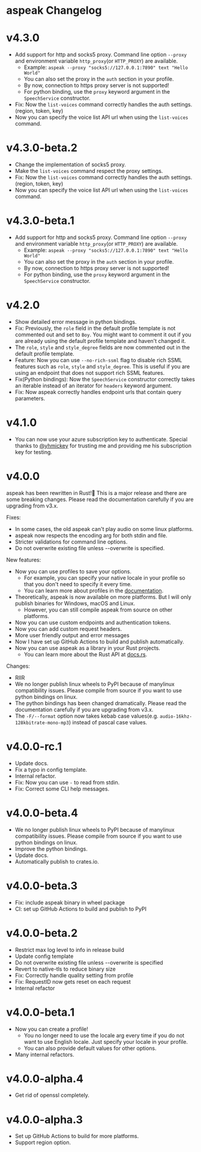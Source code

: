 # aspeak Changelog

# v4.3.0

- Add support for http and socks5 proxy. Command line option `--proxy` and environment variable `http_proxy`(or `HTTP_PROXY`) are available.
  - Example: `aspeak --proxy "socks5://127.0.0.1:7890" text "Hello World"`
  - You can also set the proxy in the `auth` section in your profile.
  - By now, connection to https proxy server is not supported!
  - For python binding, use the `proxy` keyword argument in the `SpeechService` constructor.
- Fix: Now the `list-voices` command correctly handles the auth settings. (region, token, key)
- Now you can specify the voice list API url when using the `list-voices` command.

# v4.3.0-beta.2

- Change the implementation of socks5 proxy.
- Make the `list-voices` command respect the proxy settings.
- Fix: Now the `list-voices` command correctly handles the auth settings. (region, token, key)
- Now you can specify the voice list API url when using the `list-voices` command.

# v4.3.0-beta.1

- Add support for http and socks5 proxy. Command line option `--proxy` and environment variable `http_proxy`(or `HTTP_PROXY`) are available.
  - Example: `aspeak --proxy "socks5://127.0.0.1:7890" text "Hello World"`
  - You can also set the proxy in the `auth` section in your profile.
  - By now, connection to https proxy server is not supported!
  - For python binding, use the `proxy` keyword argument in the `SpeechService` constructor.

# v4.2.0

- Show detailed error message in python bindings.
- Fix: Previously, the `role` field in the default profile template is not commented out and set to `Boy`.
  You might want to comment it out if you are already using the default profile template and haven't changed it.
- The `role`, `style` and `style_degree` fields are now commented out in the default profile template.
- Feature: Now you can use `--no-rich-ssml` flag to disable rich SSML features such as `role`, `style` and `style_degree`.
  This is useful if you are using an endpoint that does not support rich SSML features.
- Fix(Python bindings): Now the `SpeechService` constructor correctly takes an iterable instead of an iterator for `headers` keyword argument.
- Fix: Now aspeak correctly handles endpoint urls that contain query parameters.

# v4.1.0

- You can now use your azure subscription key to authenticate. Special thanks to [@yhmickey](https://github.com/yhmickey)
  for trusting me and providing me his subscription key for testing.

# v4.0.0

aspeak has been rewritten in Rust!:tada: This is a major release and there are some breaking changes.
Please read the documentation carefully if you are upgrading from v3.x.

Fixes:

- In some cases, the old aspeak can't play audio on some linux platforms.
- aspeak now respects the encoding arg for both stdin and file.
- Stricter validations for command line options.
- Do not overwrite existing file unless --overwrite is specified.

New features:

- Now you can use profiles to save your options.
  - For example, you can specify your native locale in your profile so that you don't need to specify it every time.
  - You can learn more about profiles in the [documentation](https://github.com/kxxt/aspeak/tree/main#documentation).
- Theoretically, aspeak is now available on more platforms. But I will only publish binaries for Windows, macOS and Linux.
  - However, you can still compile aspeak from source on other platforms.
- Now you can use custom endpoints and authentication tokens.
- Now you can add custom request headers.
- More user friendly output and error messages
- Now I have set up GitHub Actions to build and publish automatically.
- Now you can use aspeak as a library in your Rust projects.
  - You can learn more about the Rust API at [docs.rs](https://docs.rs/aspeak/).

Changes:

- RIIR
- We no longer publish linux wheels to PyPI because of manylinux compatibility issues. Please compile from source if you want to use python bindings on linux.
- The python bindings has been changed dramatically. Please read the documentation carefully if you are upgrading from v3.x.
- The `-F/--format` option now takes kebab case values(e.g. `audio-16khz-128kbitrate-mono-mp3`) instead of pascal case values.

# v4.0.0-rc.1

- Update docs.
- Fix a typo in config template.
- Internal refactor.
- Fix: Now you can use `-` to read from stdin.
- Fix: Correct some CLI help messages.

# v4.0.0-beta.4

- We no longer publish linux wheels to PyPI because of manylinux compatibility issues. Please compile from source if you want to use python bindings on linux.
- Improve the python bindings.
- Update docs.
- Automatically publish to crates.io.

# v4.0.0-beta.3

- Fix: include aspeak binary in wheel package
- CI: set up GitHub Actions to build and publish to PyPI

# v4.0.0-beta.2

- Restrict max log level to info in release build
- Update config template
- Do not overwrite existing file unless --overwrite is specified
- Revert to native-tls to reduce binary size
- Fix: Correctly handle quality setting from profile
- Fix: RequestID now gets reset on each request
- Internal refactor

# v4.0.0-beta.1

- Now you can create a profile!
  - You no longer need to use the locale arg every time if you do not want to use English locale. Just specify your locale in your profile.
  - You can also provide default values for other options.
- Many internal refactors.

# v4.0.0-alpha.4

- Get rid of openssl completely.

# v4.0.0-alpha.3

- Set up GitHub Actions to build for more platforms.
- Support region option.
